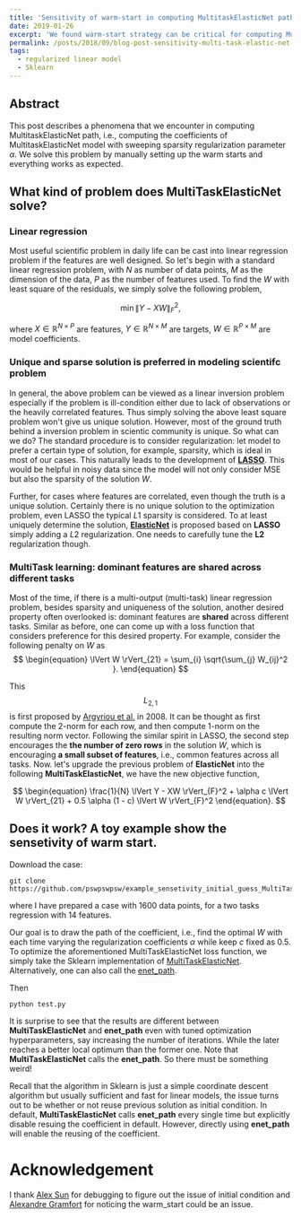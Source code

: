 ```yaml
---
title: 'Sensitivity of warm-start in computing MultitaskElasticNet path by coordinate descent in Sklearn'
date: 2019-01-26
excerpt: 'We found warm-start strategy can be critical for computing MultitaskElasticNet path using the coordinate descent implemented in Sklearn.'
permalink: /posts/2018/09/blog-post-sensitivity-multi-task-elastic-net-warm-starts/
tags:
  - regularized linear model
  - Sklearn
---
```


## Abstract

This post describes a phenomena that we encounter in computing MultitaskElasticNet path, i.e., computing the coefficients of MultitaskElasticNet model with sweeping sparsity regularization parameter $\alpha$. We solve this problem by manually setting up the warm starts and everything works as expected.

## What kind of problem does MultiTaskElasticNet solve?

### Linear regression

Most useful scientific problem in daily life can be cast into linear regression problem if the features are well designed. 
So let's begin with a standard linear regression problem, with $N$ as number of data points, $M$ as the dimension of the data,  $P$ as the number of features used. To find the $W$ with least square of the residuals, we simply solve the following problem,   

$$
\begin{equation}
\min \lVert Y - XW \rVert^2_{F},
\end{equation}
$$

where $X \in \mathbb{R}^{N \times P}$ are features, $Y \in \mathbb{R}^{N \times M}$ are  targets, $W \in \mathbb{R}^{P \times M}$ are model coefficients.

### Unique and sparse solution is preferred in modeling scientifc problem  

In general, the above problem can be viewed as a linear inversion problem especially if the problem is ill-condition either due to lack of observations or the heavily correlated features. Thus simply solving the above least square problem won't give us unique solution. However, most of the ground truth behind a inversion problem in scientic community is unique. So what can we do? The standard procedure is to consider regularization: let model to prefer a certain type of solution, for example, sparsity, which is ideal in most of our cases. This naturally leads to the development of **[LASSO](https://en.wikipedia.org/wiki/Lasso_(statistics))**. This would be helpful in noisy data since the model will not only consider MSE but also the sparsity of the solution $W$. 

Further, for cases where features are correlated, even though the truth is a unique solution. Certainly there is no unique solution to the optimization problem, even LASSO the typical $L1$ sparsity is considered. To at least uniquely determine the solution, **[ElasticNet](https://en.wikipedia.org/wiki/Elastic_net_regularization)** is proposed based on **LASSO** simply adding a $L2$ regularization. One needs to carefully tune the **L2** regularization though.

### MultiTask learning: dominant features are shared across different tasks

Most of the time, if there is a multi-output (multi-task) linear regression problem, besides sparsity and uniqueness of the solution, another desired property often overlooked is: dominant features are **shared** across different tasks. Similar as before, one can come up with a loss function that considers preference for this desired property. For example, consider the following penalty on $W$
as 
$$
\begin{equation}
\lVert W \rVert_{21} = \sum_{i} \sqrt{\sum_{j} W_{ij}^2 }.
\end{equation}
$$

This $$L_{2,1}$$ is first proposed by [Argyriou et al.](https://ttic.uchicago.edu/~argyriou/papers/mtl_feat.pdf) in 2008. It can be thought as first compute the 2-norm for each row, and then compute 1-norm on the resulting norm vector. Following the similar spirit in LASSO, the second step encourages the **the number of zero rows** in the solution $W$, which is encouraging **a small subset of features**, i.e., common features across all tasks. Now. let's upgrade the previous problem of **ElasticNet** into the following **MultiTaskElasticNet**, we have the new objective function,

$$
\begin{equation}
\frac{1}{N}  \lVert Y - XW \rVert_{F}^2 + \alpha  c   \lVert W  \rVert_{21} + 0.5 \alpha (1 - c)  \lVert W \rVert_{F}^2
\end{equation}.
$$

## Does it work? A toy example show the sensetivity of warm start.

Download the case:
```
git clone https://github.com/pswpswpsw/example_sensetivity_initial_guess_MultiTaskElasticNet.git
```
where I have prepared a case with 1600 data points, for a two tasks regression with 14 features.

Our goal is to draw the path of the coefficient, i.e., find the optimal $W$ with each time varying the regularization coefficients $\alpha$ while keep $c$ fixed as 0.5. To optimize the aforementioned MultiTaskElasticNet loss function, we simply take the Sklearn implementation of [MultiTaskElasticNet](https://scikit-learn.org/stable/modules/generated/sklearn.linear_model.MultiTaskElasticNet.html). Alternatively, one can also call the [enet_path](https://scikit-learn.org/stable/modules/generated/sklearn.linear_model.enet_path.html). 

Then
```
python test.py
```

It is surprise to see that the results are different between **MultiTaskElasticNet** and **enet_path** even with tuned optimization hyperparameters, say increasing the number of iterations. While the later reaches a better local optimum than the former one. Note that **MultiTaskElasticNet** calls the **enet_path**. So there must be something weird! 

Recall that the algorithm in Sklearn is just a simple coordinate descent algorithm but usually sufficient and fast for linear models, the issue turns out to be whether or not reuse previous solution as initial condition. In default, **MultiTaskElasticNet** calls **enet_path** every single time but explicitly disable resuing the coefficient in default. However, directly using **enet_path**  will enable the reusing of the coefficient. 


# Acknowledgement

I thank [Alex Sun](https://www.linkedin.com/in/weitao-sun/) for debugging to figure out the issue of initial condition and [Alexandre Gramfort](http://alexandre.gramfort.net/) for noticing the warm_start could be an issue. 
